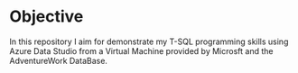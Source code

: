 # Objective
In this repository I aim for demonstrate my T-SQL programming skills using Azure Data Studio from a Virtual Machine provided by Microsft and the AdventureWork DataBase. 

